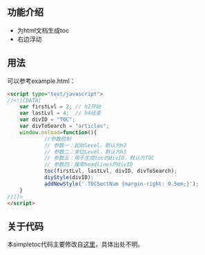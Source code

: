 ## 功能介绍

- 为html文档生成toc
- 右边浮动

## 用法

可以参考example.html：

```html
<script type="text/javascript">
//<![CDATA[
	var firstLvl = 2; // h2开始
	var lastLvl = 4;  // h4结束
	var divID = "TOC";
	var divToSearch = "articles";
	window.onload=function(){
			//参数控制
			// 参数一：起始level，默认为h2
			// 参数二：末位Level，默认为h3
			// 参数三：用于生成toc的divID，默认为TOC
			// 参数四：搜索headlines的divID
			toc(firstLvl, lastLvl, divID, divToSearch);
			diyStyle(divID);
			addNewStyle('.TOCSectNum {margin-right: 0.5em;}');
	}
//]]>
</script>
```

## 关于代码

本simpletoc代码主要修改自[这里](https://www.cnblogs.com/qiudeqing/p/3229583.html)，具体出处不明。